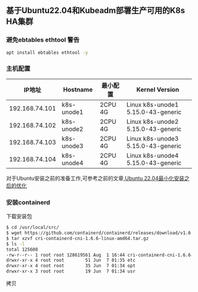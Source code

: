 ## 基于Ubuntu22.04和Kubeadm部署生产可用的K8s HA集群

### 避免ebtables ethtool 警告

```bash
apt install ebtables ethtool -y
```

### 主机配置

| IP地址         | Hostname   | 最小配置 | Kernel Version                     |
| -------------- | ---------- | -------- | ---------------------------------- |
| 192.168.74.101 | k8s-unode1 | 2CPU 4G  | Linux k8s-unode1 5.15.0-43-generic |
| 192.168.74.102 | k8s-unode2 | 2CPU 4G  | Linux k8s-unode2 5.15.0-43-generic |
| 192.168.74.103 | k8s-unode3 | 2CPU 4G  | Linux k8s-unode3 5.15.0-43-generic |
| 192.168.74.104 | k8s-unode4 | 2CPU 4G  | Linux k8s-unode4 5.15.0-43-generic |

对于Ubuntu安装之前的准备工作,可参考之前的文章,[Ubuntu 22.04最小化安装之后的优化](https://www.toutiao.com/article/7126799367582777856/)



### 安装containerd

下载安装包

```bash
$ cd /usr/local/src/
$ wget https://github.com/containerd/containerd/releases/download/v1.6.6/cri-containerd-cni-1.6.6-linux-amd64.tar.gz
$ tar xzvf cri-containerd-cni-1.6.6-linux-amd64.tar.gz
$ ls -l
total 125608
-rw-r--r-- 1 root root 128619561 Aug  1 16:44 cri-containerd-cni-1.6.6-linux-amd64.tar.gz
drwxr-xr-x 4 root root        51 Jun  7 01:35 etc
drwxr-xr-x 4 root root        35 Jun  7 01:34 opt
drwxr-xr-x 3 root root        19 Jun  7 01:34 usr
```

拷贝

